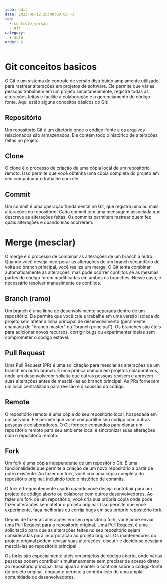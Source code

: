 ```yaml
---
icon: edit
date: 2023-05-12 20:40:00.00 -3
tag:
  - controle_versao
  - git
category:
  - aula
order: 6
---
```



# Git conceitos basicos

O Git é um sistema de controle de versão distribuído amplamente utilizado para rastrear alterações em projetos de software. Ele permite que várias pessoas trabalhem em um projeto simultaneamente, registre todas as alterações feitas e facilite a colaboração e o gerenciamento de código-fonte. Aqui estão alguns conceitos básicos do Git:

## Repositório

Um repositório Git é um diretório onde o código-fonte e os arquivos relacionados são armazenados. Ele contém todo o histórico de alterações feitas no projeto.

##  Clone
O clone é o processo de criação de uma cópia local de um repositório remoto. Isso permite que você obtenha uma cópia completa do projeto em seu computador e trabalhe com ele.

## Commit

Um commit é uma operação fundamental no Git, que registra uma ou mais alterações no repositório. Cada commit tem uma mensagem associada que descreve as alterações feitas. Os commits permitem rastrear quem fez quais alterações e quando elas ocorreram.

# Merge (mesclar)

O merge é o processo de combinar as alterações de um branch a outro. Quando você deseja incorporar as alterações de um branch secundário de volta ao branch principal, você realiza um merge. O Git tenta combinar automaticamente as alterações, mas pode ocorrer conflitos se as mesmas partes do código forem modificadas em ambos os branches. Nesse caso, é necessário resolver manualmente os conflitos.

## Branch (ramo)

Um branch é uma linha de desenvolvimento separada dentro de um repositório. Ele permite que você crie e trabalhe em uma versão isolada do projeto sem afetar a linha principal de desenvolvimento (geralmente chamada de "branch master" ou "branch principal"). Os branches são úteis para adicionar novos recursos, corrigir bugs ou experimentar ideias sem comprometer o código estável.


## Pull Request

Uma Pull Request (PR) é uma solicitação para mesclar as alterações de um branch em outro branch. É uma prática comum em projetos colaborativos, onde um desenvolvedor solicita que outras pessoas revisem e aprovem suas alterações antes de mesclá-las ao branch principal. As PRs fornecem um local centralizado para revisão e discussão do código.

## Remote

O repositório remoto é uma cópia do seu repositório local, hospedada em um servidor. Ele permite que você compartilhe seu código com outras pessoas e colaboradores. O Git fornece comandos para clonar um repositório remoto para seu ambiente local e sincronizar suas alterações com o repositório remoto.


## Fork

Um fork é uma cópia independente de um repositório Git. É uma funcionalidade que permite a criação de um novo repositório a partir de outro existente. Ao fazer um fork, você cria uma cópia completa do repositório original, incluindo todo o histórico de commits.

O fork é frequentemente usado quando você deseja contribuir para um projeto de código aberto ou colaborar com outros desenvolvedores. Ao fazer um fork de um repositório, você cria sua própria cópia onde pode fazer alterações sem afetar o projeto original. Isso permite que você experimente, faça melhorias ou corrija bugs em seu próprio repositório fork.

Depois de fazer as alterações em seu repositório fork, você pode enviar uma Pull Request para o repositório original. Uma Pull Request é uma solicitação para que as alterações feitas no seu repositório sejam consideradas para incorporação ao projeto original. Os mantenedores do projeto original podem revisar suas alterações, discutir e decidir se desejam mesclá-las ao repositório principal.

Os forks são especialmente úteis em projetos de código aberto, onde várias pessoas podem contribuir simultaneamente sem precisar de acesso direto ao repositório principal. Isso ajuda a manter o controle sobre o código-fonte do projeto original, enquanto permite a contribuição de uma ampla comunidade de desenvolvedores.


<!-- 

Modelo de fluxo de trabalho para versionamento de código que visa manter um processo organizado e padronizado entre as branches. 

Git - git flow na prática - YouTube
https://www.youtube.com/watch?v=wzxBR4pOTTs

<iframe width="560" height="315" src="https://www.youtube.com/embed/wzxBR4pOTTs" title="YouTube video player" frameborder="0" allow="accelerometer; autoplay; clipboard-write; encrypted-media; gyroscope; picture-in-picture; web-share" allowfullscreen></iframe>

Transcript:
(00:00) e fala pessoal beleza oi gente entramos na área de extras de versionamento e vamos hoje falar sobre o beach flor e flor basicamente é um fluxo de trabalho em que visa ditar regras de relacionamento entre brites entre merges que acontecem entre brancos padrões de nomenclatura ânimos ajuda bastante a manter um fluxo de trabalho organizado a
(00:30) bem padronizado e antes de nós falarmos sobre ele que é um fluxo bastante robusto acho que vale citar o bit heavy flow que é um fluxo bem simplificado que basicamente ele sugere que temos uma branch master é um toda vez que foram os trabalhar em alguma coisa eu queria uma sítio e terminei de desenvolver a fiat eu médico
(01:02) para master se eu tiver algum problema na minha master eu posso criar um bonde fixa e desenvolver a correção dela é basicamente é isso então eu só queria uma branch para proteger a minha master nessa de volta para ela e é isso é um é um fluxo bastante simplificado bom e que pessoalmente eu acho bastante
(01:26) válido para aplicações pequenas e como aplicação pequena eu quero dizer o desenvolvimento de uma linha de um peixe ou de um cms que vai envolver 12 desenvolvedores e não tem porque fazer um fluxo a complexo digamos assim então um fluxo simplificado como o bit of flow já resolverem o problema para aplicações um
(01:56) pouquinho maiores aí nós temos esse gente falou aí ele já não sugere um número de brancos bem maior e eu também tenho é uma extenção do bitflow que eu faço usar que ela me ajuda a fazer essas criações dessas brantz as os melhores o fluxo como um todo muitos muitas empresas muitos desenvolvedores acabam
(02:32) usando esse fluxo eu até tenho ele no ar numa visualização horizontal para te enxergar um pouquinho melhor muitas empresas acabam usando esse fluxo só a essência dele mas não utilizam o bitflow propriamente dito a extensão dele então só se inspiram nele então tá a gente vai desenvolver inspirado no hit flor e aí
(02:57) eu vou ter uma branch master eu vou ter a minha deve que vai ser vai ser original da master a partir dela eu vou eu vou gerar relizes da minha aplicação e e da deve eu vou desenvolver fixados eu vou me inspirar nesse conceito mas não vou seguir à risca então tem muitas empresas que fazem isso isso a resolve
(03:24) ou faço algo em parte em geral os seus problemas hoje eu vou mostrar para vocês como usar a extensão do bitflow e como ela nos ajuda a melhorar ainda mais esses padrões sabe o que vocês precisam ter em mente a o beautiful aquele sugere nessa master até que a gente vai rotulando então nasceu aqui nasceu aqui é a minha
(03:50) versão 1.0 depois quando for atualizado vai ser a 1.11.2 na próxima no próximo update perceber a master e assim por diante mas o fluxo é o seguinte eu tenho a master a minha mostra protegida ninguém mexe nela e eu de cara eu já passo para minha de vela e nela que eu vou desenvolver o meu fluxo e na verdade eu não vou meter
(04:19) muito a mão dentro dela a ideia é a cada fischer que algum deve for pegar para desenvolver ele não vai desenvolver direto na deve ele vai criar uma nova mente vai chamar de fitch ou alguma coisa oi e aí vai desenvolver a funcionalidade quando terminar ele vai enviar para deve então a deve vai receber todas as nossas
(04:47) as fitness e os desenvolvedores foram criando e conforme o acumulado de fitilhos recebidas na na nossa mente deve a for considerada que ali foi gerado o entregável aí então isso vai ser entregue para nossa ambiente de release na brene a aqui é o que a gente chama de do nosso ambiente de homologação então a nossa release ela
(05:19) representa o nosso ambiente de homologação ali é o ambiente que nós vamos entregar porque a testar ou para o cliente validar o e conforme a validação isso pode gerar alguns fix então esses comics que aparecem aqui eles não são filhos que estão sendo desenvolvidas aqui dentro eles representam um hotfix a fixo que eu
(05:47) tive que realizar dentro da frente the release ou documentação coisas desse tipo mas não funcionalidades a validade da nossa branch the release eu então entrego em supra master que a máscara vai representar o meio ambiente de produção então tem um ambiente de produção na master ambiente de homologação na release
(06:16) o ambiente de desenvolvimento na deve então a partir dela eu creio várias fichas a sítios conforme concluídas pelos desenvolvedores elas logo vão sendo mescladas na nossa deve tá então esse é o fluxo básico do beautiful tem uma documentação da classe a que é bem boa a referente a gente falou eu vou deixar na descrição aqui para vocês
(06:48) darem lá uma conferida mas o que vocês precisam bom e quem tá usando o mac e vai precisar instalar o edilon até não sei se já não tá vindo no mac tá a conforme vocês instalar um kit talvez sim se não vocês vão instalar através do brio aí e babadinho não tem muito ruim para quem tá usando o windows quando
(07:10) vocês instalam o vixe ele já já tá vendo convite flor então é só vocês utilizarem o utilitário eu vou mostrar para vocês como a gente cria esses fluxos eu vou manter aqui essa imagem porque ela vai nos ajudar a enxergar algumas coisas bom primeiramente eu deixei criado um um diretório chamado multiflon
(07:37) é nesse diretório bitflow ele não é um diretório pressionado ainda ele não tá sendo rastreado ou não não foi inicializada o repositório aqui ó a primeira coisa que eu faria ao natural seria dá um kitnet para inicializar o repositório e iria criar uma master aqui eu já vou usar o bitflow iniciar bitflow
(08:03) e nete eu já tô sinalizando para o beach que eu porque eu tô criando e eu vou eu vou trabalhar convite flor nas repositório e aí me pergunta assim ó qual é o nome da tua branch de produção e ele me sugere assim tudo é só entra eu vou aceitar como master e essa mesmo e qual é a tua o nome da brand the
(08:28) release e ele sugere develop eu vou aceitar e aí a essas duas brantz elas são as que vão se manter ao longo do projeto tá essas que vem como antes disso porte são as brites que vão ser automaticamente excluídas do meu repositório então quando eu conforme o acabar o trabalho com elas que eu mandar que eu disse aqui
(08:58) finalizou elas já vão automaticamente excluídas isso aqui já é um uma ação que o kit flor vai fazer é bastante comum nós vemos os repositórios poluídos com um monte de brent perdida que não precisava existir que já já foram encerrados o vídeo falou aqui já vai se encarregar de dar sumiço nelas oi e aí eles assim ó eu vou criar alguns
(09:26) prefixos para suas lentes tá qual é o prefixo que tu quer para tua branch the features ele já me sugere sítio barra tá isso é é padrão eu vou sentar vou and release vai ser release barra eu aceito hotfix também aceito suporte aceito a versão time prefixo eu quero adicionar algum prefixo de tag tipo ver eu não vou
(09:56) adicionar nada tá e aqui eu criei já observa em só que legal quando eu criei a quando finalizou eu já caí dentro da brand development o sindec english british vocês vão ver que eu tenho a deve e já tem a master eu tenho essas duas então essa e essa são as nossas duas fixas as outras elas são criadas e excluídas conforme utilizadas
(10:28) e conforme não utilizadas mais cara então ele criou a master e já criou a deve certo aqui não nos é relevante o tipo de projeto que vai tá rodando aqui tá nós digamos que na minha deve eu vou eu vou trabalhar numa funcionalidade agora ela acha que em outros exemplos eu usei uma calculadora então usar mesmo o
(11:00) mesmo conceito aqui porque é simples ah tá eu vou trabalhar não a funcionalidade de soma e eu não vou desenvolver isso dentro da deve observem aqui ó eu vou criar uma branch fitio e eu vou trabalhar dentro dela e aí eu vou dizer assim ó convite aí eu vou usar o gift flow free features it flow future never dies assim ó street
(11:27) inicia e agora vou dizer qual é o nome da amante e eu não preciso adicionar o prefixo o fiat uno barra e já é automático eu só vou dar um nome você lá ver se a senhora você quer abrangente que vai criar a funcionalidade de soma ah tá fica aparecendo o log aqui do que é que foi feito ó ó foi criado um
(11:51) ambiente feature some então o padrão fica por conta dele então não vou ter aquele problema de lá o cara esqueceu de botar o prefixo fiat uno ambiente ficou bagunçado mas agora já deixa assim mesmo não é só que ele vai colocar sempre então ele criou hoje a senhora tu já tá na band o fit adoção e agora faz o que tu tem que fazer e
(12:15) depois ó ele já me diz o que que eu tenho que fazer na sequência bitflow surf x1 é isso eu vou ter que fazer na sequência nós vamos lá fazer assim ó vou criar um som só um arquivo aqui que vai representar som matar e eu vou adicionar e vó como está ó e vou dizer assim adiciona funcionalidade de soma
(12:49) ah beleza eu vou desenhar acabei o trabalho aqui tá isso aqui tá obviamente só ilustrando a funcionalidade então eles a seguinte flow fischer a gente vai fazer assim ó o guichê brunch para vocês olharam eu tenho a 10 eu tenho a sítio sambaqui onde eu tô e eu tenho amostra e agora sim eu vou descer leite flor
(13:19) fischer i finish autorização o que que eu vou fechar vou fechar uma sítio qual feature as an an e por meios convencionais o que que eu faria aqui é o navegaria para mim abrantes deve lá na minha mãe deve eu diria que ela tá aí executaria na verdade um kit mary com a fiat opção para mesclar eu poderia acontecer de eu ir direto na
(13:50) master e mesclar com a master ou eu de alguma fórmula é o burle errar fim e quebrar o fluxo do netflix aqui não eu digo assim ambiente flor fischer finish some quando eu faço isso daqui ele já foi lá e fez omerj na deve então ele já respeitou o fluxo como isso era uma ficha e o fluxo diz assim ó a features
(14:23) ela só entrega para deve então foi isso que ela já fez ó ela mesclou com a deve oi e aí some feature branch futuros ano recebem removido então já exclui a somente porque ela terminou o trabalho dela e ele já me colocou de volta lá deve então ele simplificou todo o os passos que eu teria que fazer para fazer
(14:49) a mescla da minha a funcionalidade que eu teria desenvolvido aqui tô lá na defe certo posso ainda eu poderia ter tranquilamente o estado calma sei lá uma subir aqui ah tá vou criar um arquivo que vai representar a subir vou adicionar o vou comentar e aí me adiciona a funcionalidade de subtração tá certo
(15:36) eu repito do mesmo jeito de flor quero fechar uma fita eu vou dizer que eu vou fechar ela e quem é é a sup ó fechei mesmo esquema tô aqui se eu olhar o que que eu tenho eu tenho a subir tem as an tô com as duas da minha deve então basicamente desenvolvi duas fitness e mesclei com a minha deve agora observa em um momento em que eu quero
(16:04) agora criar a minha a minha release e aí cara é a mesma coisa posso até fazer aqui ó se eu voltar aqui ó eu tinha usado aqui é um bitflow fischer start subir se vocês olharem mostrar até aqui na na documentação a quando ele está tratando bom dia bom de trabalhar com a release a sugestão aqui o que a gente use uma um uma release a
(16:44) semântica uma tag né então é isso que a gente vai fazer ali ó vou fazer it flow o difícil vai ser uma release o start e o nome da minha release nome da minha release como nós exemplo lá vou considerar que isso aqui é o concluiu uma entrega eu vou colocar 0.1.0 eu vou mandar ver ele vai dizer assim ó
(17:21) beleza tu tá agora na branch release em e agora é isso aqui representaria o nosso ambiente de homologação a provavelmente eu ousaria alguns iai aqui então conforme eu enviei dado para release isso já vai subir automaticamente a no meio ambiente de uma oração com iniciar e um seguir configurado e nesse momento o meu quer a
(17:55) pode testar o meu cliente pode acessar e eu posso ver de novo o que que eu tenho de brechó já tem já deve tens a master e a release aquelas outras já foram pro espaço e aí eu posso fechada também essa daqui eu dei um start nela agora vai assim ó bitflow release i finish eu vou fechar a release olha olha o que que eu fiz eu criei a sítio
(18:31) devolvi para deve eu criei duas funcionalidades que foi a sâmia subir a e agora eu vou te mandar o melhor já mandei para release e eu tô neste estágio aqui ah tá agora o que a gente quer fazer é enviar para um master e aí eu só vou dizer bitflow release which e aí eu vou dizer qual é o nome da release que eu
(19:00) quero fechar eu quero finalizar a 0.1.0 eu vou dar um enter ele já vai abrir para mim aqui ó uma mensagem de merge eu não estou usando aqui nenhum code review nem nada do tipo vou no próximo material vou mostrar como funcionar também este cara tá mas aqui ó beleza minha mensagem eu vou dar um esc vou dar dois pontos w
(19:32) que para salvar exclamação para forçar e vou sair e aí ele me diz aqui ainda como ele cria por automático unb tag - alma tag anotada ele também tá me dando um espaço para colocar uma mensagem dentro da tag então ele tá forçando o que quando eu tô entregando um dado para master que o rotule e ele já vai criar lá ó para ele
(20:04) ele ele já vai criar com uma mensagenzinha e ele vai pegar o nome que eu tinha lá na minha release que era 0.1.0 ele vai usar esse nome como a tag cês vão ver vão colocar uma mensagem aqui em qualquer pode ser e aí ah sei lá e bota assim funcionalidades e de sola e subtração tá mesmos que ia mandar ask
(20:48) dois pontos w que exclamação salvei sair e quando eu fiz isso nós tem que eu já vim parar na master até porque a release já foi automaticamente destruída como eu disse para você eu só master ea deve elas permanecem sempre ativas e as outras elas são transitórias elas são criadas e são excluídas conforme
(21:22) utilizadas e aqui na minha master olha só só dá um gift tag você pode ver que ele criou já uma tag ele já marcou essa versão como 10.1.0 porque era o nome da minha release ah tá se eu não der o big bread e eu tenho só deve yamaster essa aqui sumiu eu posso executar processo similar para criar uma hotfix na verdade igual o
(21:53) único caso em que a gente tem que observar a seguinte ó e a além de de tudo que nós fizemos se eu tiver alteração na release quando eu der um fino e chinela ela vai atualizar a master e ela também atualiza a deve automático eu não tenho que ir lá e dá um me dá um married ou fazer po ou qualquer coisa do tipo automaticamente
(22:21) ele atualiza as duas vezes se eu criar um hotfix esse hotfix quando ele for fechado cada um sei mexer nele lá ele também vai atualizar a master e vai atualizar deve o netflix é a única branch o cheque a fora delle óbvio e ela quando criada ela é a partir da master porque o propósito dela é bom detectamos um
(22:50) problema em produção e nós precisamos resolver quando eu criar um hotfix ele vai criar a partida da master eu vou corrigir e quando eu fechar ele altera master assim como altera a nossa deve tá beleza a gente eu espero que tenha dado para dar uma ideia sobre o que teflon a é óbvio que a gente tem que se adaptar
(23:17) um pouquinho com as em táxi dele porque a gente passa usar gift flow e finish start coisas que são dele mas no momento que a gente pega esse fluxo ele vai nos agilizar bastante vai nos poupar ou melhor vai nos proteger com relação a cometer erros e mary jesus equivocados ou gratis com padrão não muito legal de
(23:44) nome que eventualmente acontece se colocarmos um nome que não em correto claro que a gente pode corrigir enfim mas usando o bitflow a gente evita isso não vai acontecer esse tipo de erro tá certo pessoal eu acho que era isso que eu tinha por hoje eu espero que tenha despertado o interesse em você sair de brincar um
(24:15) pouquinho com esse cara que o jogo bastante interessante se não for para usar o a extensão do it flow let esquema de brancos inspirado nele mais cedo ou mais tarde vocês vão acabar tendo que usar seus podem como eu mostrei aqui a utilizar o bit o bit cabelón que vai resolver alguns problemas de vocês
(24:43) quando trabalha no projeto pequenos ou trabalhando sozinho mas em algum momento da vida de vocês vocês vão cair no fluxo tipo esse um um grande ponto de usar uma ferramenta como as extensão é que cara se se inserem para vocês a gente usa o bitflow aqui com a extensão cara se você sabe usar vocês vão se adaptar rapidinho
(25:08) dentro da empresa porque senão vai ser uma versão montada você não tem que saber qual é o padrão de nome de brent da empresa que vocês estão trabalhando tem um monte de coisinha que quando nós temos alguma ferramenta que dita esses padrões é muito mais fácil para todo mundo a web já estou entendendo aqui já
(25:28) estamos com 25 minutos que e vídeo então fico por aqui e até uma próxima

<figure>

```plantuml
strict digraph g{
    rankdir="LR";
    nodesep=0.5;
    ranksep=0.25;
    splines=line;
    forcelabels=false;

    // general
    node [style=filled, color="black", fontcolor="black", font="Consolas", fontsize="8pt" ];
    edge [arrowhead=vee, color="black", penwidth=2];

    // branch names
    node [fixedsize=false, penwidth=0, fillcolor=none, shape=none, width=0, height=0, margin="0.05"];
    subgraph {
        me [label="master", group="master"];
    }
    subgraph {
        de [label="develop", group="develop"];
    }
    subgraph {
        ht [label="hotfixes", group="hotfixes"];
    }

    // tags
    node [shape=cds, orientation=0, fixedsize=false, fillcolor="#C6C6C6", penwidth=1, margin="0.11,0.055"]
    t1 [label="0.1"]
    t2 [label="0.2"]
    t3 [label="1.0"]

    // graph
    node [width=0.2, height=0.2, fixedsize=true, label="", margin="0.11,0.055", shape=circle, penwidth=2, fillcolor="#FF0000"]

    // branches
    node  [group="master", fillcolor="#27E4F9"];
    m1;
    m2;
    m3;
    m4;
    subgraph {
        rank=source;
        ms [label="", width=0, height=0, penwidth=0];
    }
    m1 -> m2 -> m3 -> m4;
    ms -> m1 [color="#b0b0b0", style=dashed, arrowhead=none ];
    m4 -> me [color="#b0b0b0", style=dashed, arrowhead=none ];

    node  [group="hotfixes", fillcolor="#FD5965"];
    h1;
    h2;
    h3;
    h4;
    h1 -> h2 -> h3 -> h4;
    h4 -> ht [color="#b0b0b0", style=dashed, arrowhead=none ];

    
    node  [group="release", fillcolor="#52C322"];
    r1;
    r2;
    r3;
    r4;
    r5;
    r1 -> r2 -> r3 -> r4;

    node  [group="develop", fillcolor="#FFE333"];
    d1;
    d2;
    d3;
    d4;
    d5;
    d6;
    d7;
    d8;
    d9;
    d10;
    d1 -> d2 -> d3 -> d4 -> d5 -> d6 -> d7 -> d8 -> d9 -> d10;
    d10 -> de [color="#b0b0b0", style=dashed, arrowhead=none ];

    node  [group="feature 1", fillcolor="#FB3DB5"];
    fa1;
    fa2;
    fa3;
    fa4;
    fa5;
    fa6;
    subgraph fas1 {
        fa1 -> fa2 -> fa3;
    }
    subgraph fas2 {
        fa4 -> fa5 -> fa6;
    }

    node  [group="feature 2", fillcolor="#FB3DB5"];
    fb1;
    fb2;
    fb3;
    fb4;
    subgraph{ rank=same; fa6; fb4; } // hack
    subgraph{ rank=same; fa1; fb1; } // hack
    fb1 -> fb2 -> fb3 -> fb4;

    // nodes
    m1 -> d1;
    m1 -> h1;
    h1 -> m2;
    h1 -> d5;
    d3 -> fa1;
    fa3 -> d6;
    d6 -> r1;
    r2 -> d7;
    r4 -> d8;
    r4 -> m3;
    d9 -> r5;
    r5 -> m4;
    r5 -> d10;

    d7 -> fa4;
    fa6 -> d9;

    d3 -> fb1;
    fb4 -> d9;

    // tags connections
    edge [color="#b0b0b0", style=dotted, len=0.3, arrowhead=none, penwidth=1];
    subgraph  {
        rank="same";
        m1 -> t1;
    }
    subgraph  {
        rank="same";
        m2 -> t2 ;
    }
    subgraph  {
        rank="same";
        m3 -> t3;
    }
}
```
<figcaption></figcaption>
</figure>

-->